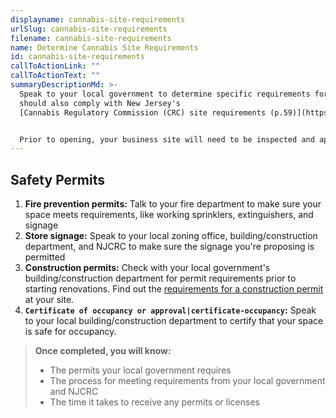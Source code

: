 ```yaml
---
displayname: cannabis-site-requirements
urlSlug: cannabis-site-requirements
filename: cannabis-site-requirements
name: Determine Cannabis Site Requirements
id: cannabis-site-requirements
callToActionLink: ""
callToActionText: ""
summaryDescriptionMd: >-
  Speak to your local government to determine specific requirements for your site and business. Your site
  should also comply with New Jersey's
  [Cannabis Regulatory Commission (CRC) site requirements (p.59)](https://www.nj.gov/cannabis/documents/CREAMM%20Act.PDF)


  Prior to opening, your business site will need to be inspected and approved locally and by NJCRC to ensure customer and employee safety.
---
```


## Safety Permits

1. **Fire prevention permits:** Talk to your fire department to make sure your space meets requirements, like working sprinklers, extinguishers, and signage
2. **Store signage:** Speak to your local zoning office, building/construction department, and NJCRC to make sure the signage you're proposing is permitted
3. **Construction permits:** Check with your local government's building/construction department for permit requirements prior to starting renovations. Find out the [requirements for a construction permit](https://business.nj.gov/pages/building-permits-and-inspections) at your site.
4. **`Certificate of occupancy or approval|certificate-occupancy`:** Speak to your local building/construction department to certify that your space is safe for occupancy.

> **Once completed, you will know:**
>
> - The permits your local government requires
> - The process for meeting requirements from your local government and NJCRC
> - The time it takes to receive any permits or licenses
